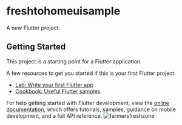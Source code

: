 # freshtohomeuisample

A new Flutter project.

## Getting Started

This project is a starting point for a Flutter application.

A few resources to get you started if this is your first Flutter project:

- [Lab: Write your first Flutter app](https://docs.flutter.dev/get-started/codelab)
- [Cookbook: Useful Flutter samples](https://docs.flutter.dev/cookbook)

For help getting started with Flutter development, view the
[online documentation](https://docs.flutter.dev/), which offers tutorials,
samples, guidance on mobile development, and a full API reference.
![farmersfreshzone](https://user-images.githubusercontent.com/109056135/204212036-e68b4937-e572-4cda-8a06-3fa1d04ae7db.jpg)
